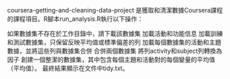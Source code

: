  coursera-getting-and-cleaning-data-project
 是獲取和清潔數據Coursera課程的課程項目。R腳本run_analysis.R執行以下操作：


如果數據集不存在於工作目錄中，請下載該數據集
加載活動和功能信息
加載訓練和測試數據集，只保留反映平均值或標準偏差的列
加載每個數據集的活動和主題數據，並將這些列與數據集合併
合併兩個數據集
將列activity和subject列轉換為因子
創建一個整潔的數據集，其中包含每個主題和活動對的每個變量的平均值（平均值）。
最終結果顯示在文件中tidy.txt。
